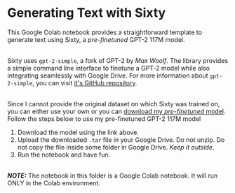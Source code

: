 # Generating Text with Sixty
This Google Colab notebook provides a straightforward template to generate text using Sixty, a _pre-finetuned_ GPT-2 117M model.  

<br/>Sixty uses `gpt-2-simple`, a fork of GPT-2 by  _Max Woolf_. The library provides a simple command line interface to finetune a GPT-2 model while also integrating seamlessly with Google Drive. For more information about `gpt-2-simple`, you can visit [it's GitHub repository](https://github.com/minimaxir/gpt-2-simple).

<br/> Since I cannot provide the original dataset on which Sixty was trained on, you can either use your own or you can [download my _pre-finetuned_ model](https://drive.google.com/open?id=1L2EB8_DQzUZ7-_gfIgd2MII5S-ok50W2 "download my pre-trained model").
<br/>Follow the steps below to use my pre-finetuned GPT-2 117M model
1. Download the model using the link above.
2. Upload the downloaded `.tar` file in your Google Drive. Do not unzip. Do not copy the file inside some folder in Google Drive. _Keep it outside_.
3. Run the notebook and have fun.

<br/>_**NOTE:**_ The notebook in this folder is a Google Colab notebook. It will run ONLY in the Colab environment. 